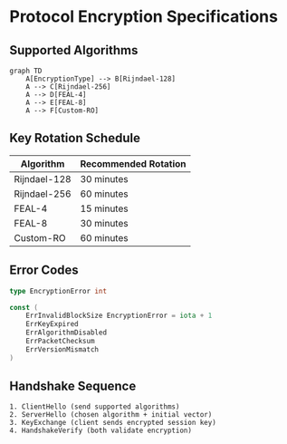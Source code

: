 # Protocol Encryption Specifications

## Supported Algorithms
```mermaid
graph TD
    A[EncryptionType] --> B[Rijndael-128]
    A --> C[Rijndael-256] 
    A --> D[FEAL-4]
    A --> E[FEAL-8]
    A --> F[Custom-RO]
```

## Key Rotation Schedule
| Algorithm       | Recommended Rotation |
|-----------------|----------------------|
| Rijndael-128    | 30 minutes           |
| Rijndael-256    | 60 minutes           |
| FEAL-4          | 15 minutes           |
| FEAL-8          | 30 minutes           |
| Custom-RO       | 60 minutes           |

## Error Codes
```go
type EncryptionError int

const (
    ErrInvalidBlockSize EncryptionError = iota + 1
    ErrKeyExpired
    ErrAlgorithmDisabled
    ErrPacketChecksum
    ErrVersionMismatch
)
```

## Handshake Sequence
```text
1. ClientHello (send supported algorithms)
2. ServerHello (chosen algorithm + initial vector)
3. KeyExchange (client sends encrypted session key)
4. HandshakeVerify (both validate encryption)
```
